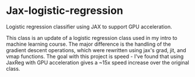 # Jax-logistic-regression
Logistic regression classifier using JAX to support GPU acceleration.

This class is an update of a logistic regression class used in my intro to machine learning course. The major difference is the handling of the gradient descent operations,
which were rewritten using jax's grad, jit, and vmap functions. The goal with this project is speed - I've found that using JaxReg with GPU acceleration gives a ~15x speed 
increase over the original class.
